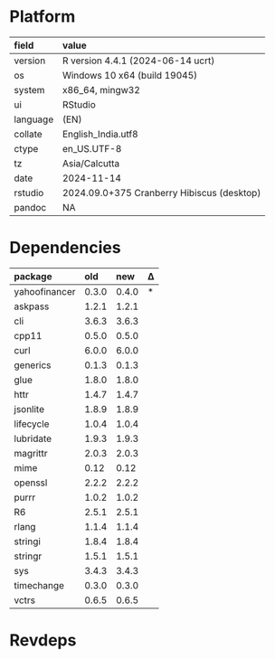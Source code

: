 # Platform

|field    |value                                      |
|:--------|:------------------------------------------|
|version  |R version 4.4.1 (2024-06-14 ucrt)          |
|os       |Windows 10 x64 (build 19045)               |
|system   |x86_64, mingw32                            |
|ui       |RStudio                                    |
|language |(EN)                                       |
|collate  |English_India.utf8                         |
|ctype    |en_US.UTF-8                                |
|tz       |Asia/Calcutta                              |
|date     |2024-11-14                                 |
|rstudio  |2024.09.0+375 Cranberry Hibiscus (desktop) |
|pandoc   |NA                                         |

# Dependencies

|package       |old   |new   |Δ  |
|:-------------|:-----|:-----|:--|
|yahoofinancer |0.3.0 |0.4.0 |*  |
|askpass       |1.2.1 |1.2.1 |   |
|cli           |3.6.3 |3.6.3 |   |
|cpp11         |0.5.0 |0.5.0 |   |
|curl          |6.0.0 |6.0.0 |   |
|generics      |0.1.3 |0.1.3 |   |
|glue          |1.8.0 |1.8.0 |   |
|httr          |1.4.7 |1.4.7 |   |
|jsonlite      |1.8.9 |1.8.9 |   |
|lifecycle     |1.0.4 |1.0.4 |   |
|lubridate     |1.9.3 |1.9.3 |   |
|magrittr      |2.0.3 |2.0.3 |   |
|mime          |0.12  |0.12  |   |
|openssl       |2.2.2 |2.2.2 |   |
|purrr         |1.0.2 |1.0.2 |   |
|R6            |2.5.1 |2.5.1 |   |
|rlang         |1.1.4 |1.1.4 |   |
|stringi       |1.8.4 |1.8.4 |   |
|stringr       |1.5.1 |1.5.1 |   |
|sys           |3.4.3 |3.4.3 |   |
|timechange    |0.3.0 |0.3.0 |   |
|vctrs         |0.6.5 |0.6.5 |   |

# Revdeps

